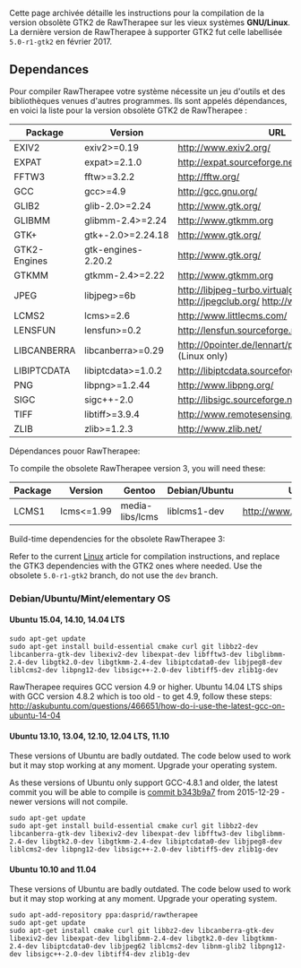 Cette page archivée détaille les instructions pour la compilation de la
version obsolète GTK2 de RawTherapee sur les vieux systèmes
**GNU/Linux**. La dernière version de RawTherapee à supporter GTK2 fut
celle labellisée `5.0-r1-gtk2` en février 2017.

## Dependances

Pour compiler RawTherapee votre système nécessite un jeu d'outils et des
bibliothèques venues d'autres programmes. Ils sont appelés dépendances,
en voici la liste pour la version obsolète GTK2 de RawTherapee :

| Package      | Version             | URL                                                                                |
|--------------|---------------------|------------------------------------------------------------------------------------|
| EXIV2        | exiv2\>=0.19        | <http://www.exiv2.org/>                                                            |
| EXPAT        | expat\>=2.1.0       | <http://expat.sourceforge.net/>                                                    |
| FFTW3        | fftw\>=3.2.2        | <http://fftw.org/>                                                                 |
| GCC          | gcc\>=4.9           | <http://gcc.gnu.org/>                                                              |
| GLIB2        | glib-2.0\>=2.24     | <http://www.gtk.org/>                                                              |
| GLIBMM       | glibmm-2.4\>=2.24   | <http://www.gtkmm.org>                                                             |
| GTK+         | gtk+-2.0\>=2.24.18  | <http://www.gtk.org/>                                                              |
| GTK2-Engines | gtk-engines-2.20.2  | <http://www.gtk.org/>                                                              |
| GTKMM        | gtkmm-2.4\>=2.22    | <http://www.gtkmm.org>                                                             |
| JPEG         | libjpeg\>=6b        | <http://libjpeg-turbo.virtualgl.org/> <http://jpegclub.org/> <http://www.ijg.org/> |
| LCMS2        | lcms\>=2.6          | <http://www.littlecms.com/>                                                        |
| LENSFUN      | lensfun\>=0.2       | <http://lensfun.sourceforge.net/>                                                  |
| LIBCANBERRA  | libcanberra\>=0.29  | <http://0pointer.de/lennart/projects/libcanberra/> (Linux only)                    |
| LIBIPTCDATA  | libiptcdata\>=1.0.2 | <http://libiptcdata.sourceforge.net>                                               |
| PNG          | libpng\>=1.2.44     | <http://www.libpng.org/>                                                           |
| SIGC         | sigc++-2.0          | <http://libsigc.sourceforge.net/>                                                  |
| TIFF         | libtiff\>=3.9.4     | <http://www.remotesensing.org/libtiff/>                                            |
| ZLIB         | zlib\>=1.2.3        | <http://www.zlib.net/>                                                             |

Dépendances pouor RawTherapee:

To compile the obsolete RawTherapee version 3, you will need these:

| Package | Version     | Gentoo          | Debian/Ubuntu | URL                         |
|---------|-------------|-----------------|---------------|-----------------------------|
| LCMS1   | lcms\<=1.99 | media-libs/lcms | liblcms1-dev  | <http://www.littlecms.com/> |

Build-time dependencies for the obsolete RawTherapee 3:

Refer to the current [Linux](Linux "wikilink") article for compilation
instructions, and replace the GTK3 dependencies with the GTK2 ones where
needed. Use the obsolete `5.0-r1-gtk2` branch, do not use the `dev`
branch.

### Debian/Ubuntu/Mint/elementary OS

#### Ubuntu 15.04, 14.10, 14.04 LTS

    sudo apt-get update
    sudo apt-get install build-essential cmake curl git libbz2-dev libcanberra-gtk-dev libexiv2-dev libexpat-dev libfftw3-dev libglibmm-2.4-dev libgtk2.0-dev libgtkmm-2.4-dev libiptcdata0-dev libjpeg8-dev liblcms2-dev libpng12-dev libsigc++-2.0-dev libtiff5-dev zlib1g-dev

RawTherapee requires GCC version 4.9 or higher. Ubuntu 14.04 LTS ships
with GCC version 4.8.2 which is too old - to get 4.9, follow these
steps:
<http://askubuntu.com/questions/466651/how-do-i-use-the-latest-gcc-on-ubuntu-14-04>

#### Ubuntu 13.10, 13.04, 12.10, 12.04 LTS, 11.10

These versions of Ubuntu are badly outdated. The code below used to work
but it may stop working at any moment. Upgrade your operating system.

As these versions of Ubuntu only support GCC-4.8.1 and older, the latest
commit you will be able to compile is [commit
b343b9a7](https://github.com/Beep6581/RawTherapee/commit/b343b9a7) from
2015-12-29 - newer versions will not compile.

    sudo apt-get update
    sudo apt-get install build-essential cmake curl git libbz2-dev libcanberra-gtk-dev libexiv2-dev libexpat-dev libfftw3-dev libglibmm-2.4-dev libgtk2.0-dev libgtkmm-2.4-dev libiptcdata0-dev libjpeg8-dev liblcms2-dev libpng12-dev libsigc++-2.0-dev libtiff5-dev zlib1g-dev

#### Ubuntu 10.10 and 11.04

These versions of Ubuntu are badly outdated. The code below used to work
but it may stop working at any moment. Upgrade your operating system.

    sudo apt-add-repository ppa:dasprid/rawtherapee
    sudo apt-get update
    sudo apt-get install cmake curl git libbz2-dev libcanberra-gtk-dev libexiv2-dev libexpat-dev libglibmm-2.4-dev libgtk2.0-dev libgtkmm-2.4-dev libiptcdata0-dev libjpeg62 liblcms2-dev libnm-glib2 libpng12-dev libsigc++-2.0-dev libtiff4-dev zlib1g-dev
